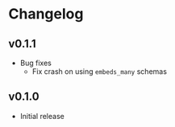 # Changelog

## v0.1.1

  * Bug fixes
    * Fix crash on using `embeds_many` schemas

## v0.1.0

  * Initial release
